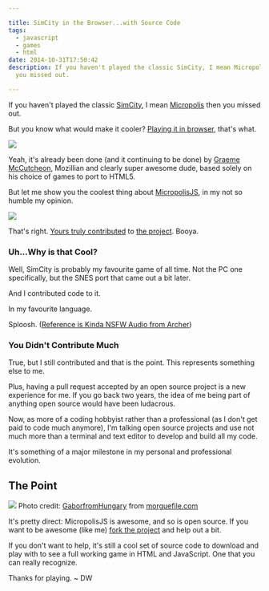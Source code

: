 ```yaml
---

title: SimCity in the Browser...with Source Code
tags:
  - javascript
  - games
  - html
date: 2014-10-31T17:50:42
description: If you haven't played the classic SimCity, I mean Micropolis then
  you missed out.

---
```


[1]: micropolisjs-city.png
[2]: micropolisjs-pullrequest.png
[3]: file54531acb193b9.jpg

If you haven't played the classic [SimCity](http://www.simcity.com/en_US/product/simcity-classic), I mean [Micropolis](https://code.google.com/p/micropolis/) then you missed out.

But you know what would make it cooler? [Playing it in browser](http://micropolisjs.graememcc.co.uk/), that's what.

![][1]

Yeah, it's already been done (and it continuing to be done) by [Graeme McCutcheon](http://www.graememcc.co.uk/), Mozillian and clearly super awesome dude, based solely on his choice of games to port to HTML5.

But let me show you the coolest thing about [MicropolisJS](http://micropolisjs.graememcc.co.uk/), in my not so humble my opinion.

![][2]

That's right. [Yours truly contributed](https://github.com/graememcc/micropolisJS/pull/17) to [the project](https://github.com/graememcc/micropolisJS). Booya.

### Uh...Why is that Cool?

Well, SimCity is probably my favourite game of all time. Not the PC one specifically, but the SNES port that came out a bit later.

And I contributed code to it.

In my favourite language.

Sploosh. ([Reference is Kinda NSFW Audio from Archer](http://youtu.be/HC1NqZvY_lA?t=6s))

### You Didn't Contribute Much

True, but I still contributed and that is the point. This represents something else to me.

Plus, having a pull request accepted by an open source project is a new experience for me. If you go back two years, the idea of me being part of anything open source would have been ludacrous.

Now, as more of a coding hobbyist rather than a professional (as I don't get paid to code much anymore), I'm talking open source projects and use not much more than a terminal and text editor to develop and build all my code.

It's something of a major milestone in my personal and professional evolution.

## The Point

![][3]
Photo credit: [GaborfromHungary](http://www.morguefile.com/creative/GaborfromHungary) from [morguefile.com](http://www.morguefile.com/)

It's pretty direct: MicropolisJS is awesome, and so is open source. If you want to be awesome (like me) [fork the project](https://github.com/graememcc/micropolisJS) and help out a bit.

If you don't want to help, it's still a cool set of source code to download and play with to see a full working game in HTML and JavaScript. One that you can really recognize.

Thanks for playing. ~ DW